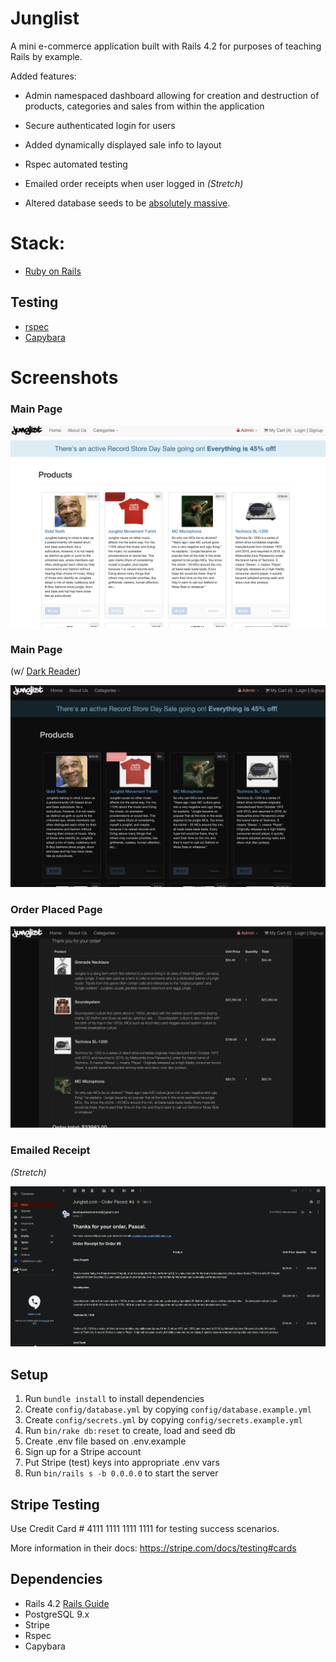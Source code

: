 # Junglist

A mini e-commerce application built with Rails 4.2 for purposes of teaching Rails by example.

Added features:

- Admin namespaced dashboard allowing for creation and destruction of products, categories and sales from within the application
- Secure authenticated login for users
- Added dynamically displayed sale info to layout
- Rspec automated testing
- Emailed order receipts when user logged in _(Stretch)_

- Altered database seeds to be [absolutely massive](https://www.youtube.com/watch?v=AlZpSd2lRJQ).

# Stack:

- [Ruby on Rails](https://rubyonrails.org/)

## Testing

- [rspec](https://rspec.info/)
- [Capybara](https://github.com/teamcapybara/capybara)

# Screenshots

### Main Page

![Main Page](https://github.com/Commoddity/jungle-project/blob/master/docs/junglist1.png)

### Main Page

(w/ [Dark Reader](https://chrome.google.com/webstore/detail/dark-reader/eimadpbcbfnmbkopoojfekhnkhdbieeh?hl=en))

![Main Page](https://github.com/Commoddity/jungle-project/blob/master/docs/junglist2.png)

### Order Placed Page

![Order Placed](https://github.com/Commoddity/jungle-project/blob/master/docs/junglist3.png)

### Emailed Receipt

_(Stretch)_

![Emailed Receipt Placed](https://github.com/Commoddity/jungle-project/blob/master/docs/junglist4.png)

## Setup

1. Run `bundle install` to install dependencies
2. Create `config/database.yml` by copying `config/database.example.yml`
3. Create `config/secrets.yml` by copying `config/secrets.example.yml`
4. Run `bin/rake db:reset` to create, load and seed db
5. Create .env file based on .env.example
6. Sign up for a Stripe account
7. Put Stripe (test) keys into appropriate .env vars
8. Run `bin/rails s -b 0.0.0.0` to start the server

## Stripe Testing

Use Credit Card # 4111 1111 1111 1111 for testing success scenarios.

More information in their docs: <https://stripe.com/docs/testing#cards>

## Dependencies

- Rails 4.2 [Rails Guide](http://guides.rubyonrails.org/v4.2/)
- PostgreSQL 9.x
- Stripe
- Rspec
- Capybara
